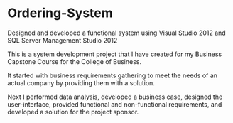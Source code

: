 Ordering-System
===============

Designed and developed a functional system using Visual Studio 2012 and SQL Server Management Studio 2012

This is a system development project that I have created for my Business Capstone Course for the College of Business.

It started with business requirements gathering to meet the needs of an actual company by providing them with a solution.

Next I performed data analysis, developed a business case, designed the user-interface, provided functional and non-functional requirements, and developed a solution for the project sponsor. 



